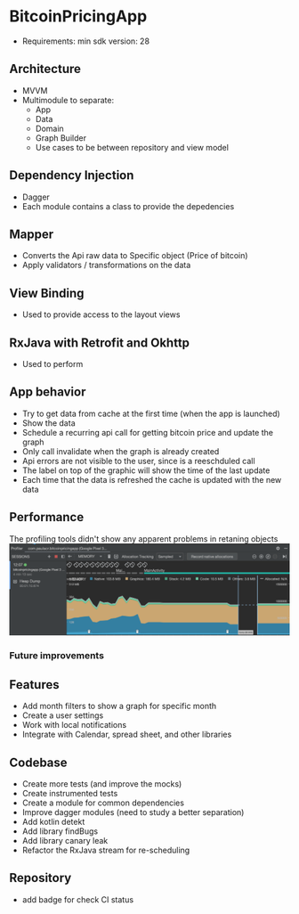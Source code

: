 # BitcoinPricingApp
* Requirements: min sdk version: 28

## Architecture
* MVVM
* Multimodule to separate:
  - App
  - Data
  - Domain
  - Graph Builder
  - Use cases to be between repository and view model

## Dependency Injection
* Dagger
* Each module contains a class to provide the depedencies

## Mapper
* Converts the Api raw data to Specific object (Price of bitcoin)
* Apply validators / transformations on the data

## View Binding
* Used to provide access to the layout views

## RxJava with Retrofit and Okhttp
* Used to perform 

## App behavior
* Try to get data from cache at the first time (when the app is launched)
* Show the data
* Schedule a recurring api call for getting bitcoin price and update the graph
* Only call invalidate when the graph is already created
* Api errors are not visible to the user, since is a reeschduled call
* The label on top of the graphic will show the time of the last update
* Each time that the data is refreshed the cache is updated with the new data

## Performance
The profiling tools didn't show any apparent problems in retaning objects
![profiling_bitcoin_app](app/src/main/res/profiling_bitcoin_app.png)

### Future improvements

## Features
* Add month filters to show a graph for specific month
* Create a user settings
* Work with local notifications
* Integrate with Calendar, spread sheet, and other libraries

## Codebase
* Create more tests (and improve the mocks)
* Create instrumented tests
* Create a module for common dependencies
* Improve dagger modules (need to study a better separation)
* Add kotlin detekt
* Add library findBugs
* Add library canary leak
* Refactor the RxJava stream for re-scheduling

## Repository
* add badge for check CI status




